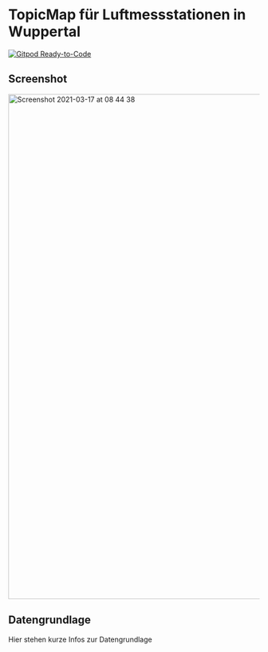 # TopicMap für Luftmessstationen in Wuppertal

[![Gitpod Ready-to-Code](https://img.shields.io/badge/Gitpod-ready--to--code-blue?logo=gitpod)](https://gitpod.io/#https://github.com/topicmaps-wuppertal/luftmessstationen)

## Screenshot

<img width="1010" alt="Screenshot 2021-03-17 at 08 44 38" src="https://user-images.githubusercontent.com/837211/111432214-0691d300-86fd-11eb-9bfa-d5c8a34b0fda.png">

## Datengrundlage

Hier stehen kurze Infos zur Datengrundlage
